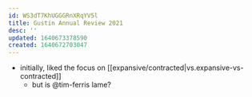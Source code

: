 ```yaml
---
id: WS3dT7KhUGGGRnXRqYV5l
title: Gustin Annual Review 2021
desc: ''
updated: 1640673378590
created: 1640672703047
---
```


- initially, liked the focus on [[expansive/contracted|vs.expansive-vs-contracted]]
  - but is @tim-ferris lame?